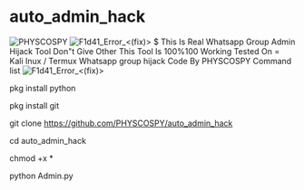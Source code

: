 # auto_admin_hack
<img src="https://github.com/PHYSCOSPY/hijack-whatsapp-/blob/Hack/20220612_002217.jpg" alt="PHYSCOSPY">
<img src="https://camo.githubusercontent.com/71b837571c48af3aa60a73dbc9d5936aa359d78efbfa8a6743cbbbc16b80ef4d/68747470733a2f2f63646e2e646973636f72646170702e636f6d2f6174746163686d656e74732f3830353930323039333930363630383138362f3830353931333937323533353539303932322f74656e6f722e676966" alt="F1d41_Error_<(fix)>">
$ This Is Real Whatsapp Group Admin Hijack Tool Don"t Give Other This Tool Is 100%100 Working Tested On = Kali Inux / Termux
  Whatsapp group hijack
  Code By PHYSCOSPY 
Command list
<img src="https://camo.githubusercontent.com/71b837571c48af3aa60a73dbc9d5936aa359d78efbfa8a6743cbbbc16b80ef4d/68747470733a2f2f63646e2e646973636f72646170702e636f6d2f6174746163686d656e74732f3830353930323039333930363630383138362f3830353931333937323533353539303932322f74656e6f722e676966" alt="F1d41_Error_<(fix)>">

pkg install python

pkg install git

git clone https://github.com/PHYSCOSPY/auto_admin_hack

cd auto_admin_hack

chmod +x *

python Admin.py

